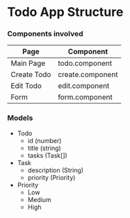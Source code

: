 # Todo App Structure

### Components involved

| Page        | Component        |
| ----------- | ---------------- |
| Main Page   | todo.component   |
| Create Todo | create.component |
| Edit Todo   | edit.component   |
| Form        | form.component   |

### Models

- Todo
  - id (number)
  - title (string)
  - tasks (Task[])
- Task
  - description (String)
  - priority (Priority)
- Priority
  - Low
  - Medium
  - High
